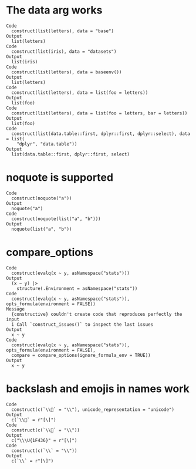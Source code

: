 # The data arg works

    Code
      construct(list(letters), data = "base")
    Output
      list(letters)
    Code
      construct(list(iris), data = "datasets")
    Output
      list(iris)
    Code
      construct(list(letters), data = baseenv())
    Output
      list(letters)
    Code
      construct(list(letters), data = list(foo = letters))
    Output
      list(foo)
    Code
      construct(list(letters), data = list(foo = letters, bar = letters))
    Output
      list(foo)
    Code
      construct(list(data.table::first, dplyr::first, dplyr::select), data = list(
        "dplyr", "data.table"))
    Output
      list(data.table::first, dplyr::first, select)

# noquote is supported

    Code
      construct(noquote("a"))
    Output
      noquote("a")
    Code
      construct(noquote(list("a", "b")))
    Output
      noquote(list("a", "b"))

# compare_options

    Code
      construct(evalq(x ~ y, asNamespace("stats")))
    Output
      (x ~ y) |>
        structure(.Environment = asNamespace("stats"))
    Code
      construct(evalq(x ~ y, asNamespace("stats")), opts_formula(environment = FALSE))
    Message
      {constructive} couldn't create code that reproduces perfectly the input
      i Call `construct_issues()` to inspect the last issues
    Output
      x ~ y
    Code
      construct(evalq(x ~ y, asNamespace("stats")), opts_formula(environment = FALSE),
      compare = compare_options(ignore_formula_env = TRUE))
    Output
      x ~ y

# backslash and emojis in names work

    Code
      construct(c(`\\🐶` = "\\"), unicode_representation = "unicode")
    Output
      c(`\\🐶` = r"[\]")
    Code
      construct(c(`\\🐶` = "\\"))
    Output
      c("\\\U{1F436}" = r"[\]")
    Code
      construct(c(`\\` = "\\"))
    Output
      c(`\\` = r"[\]")

